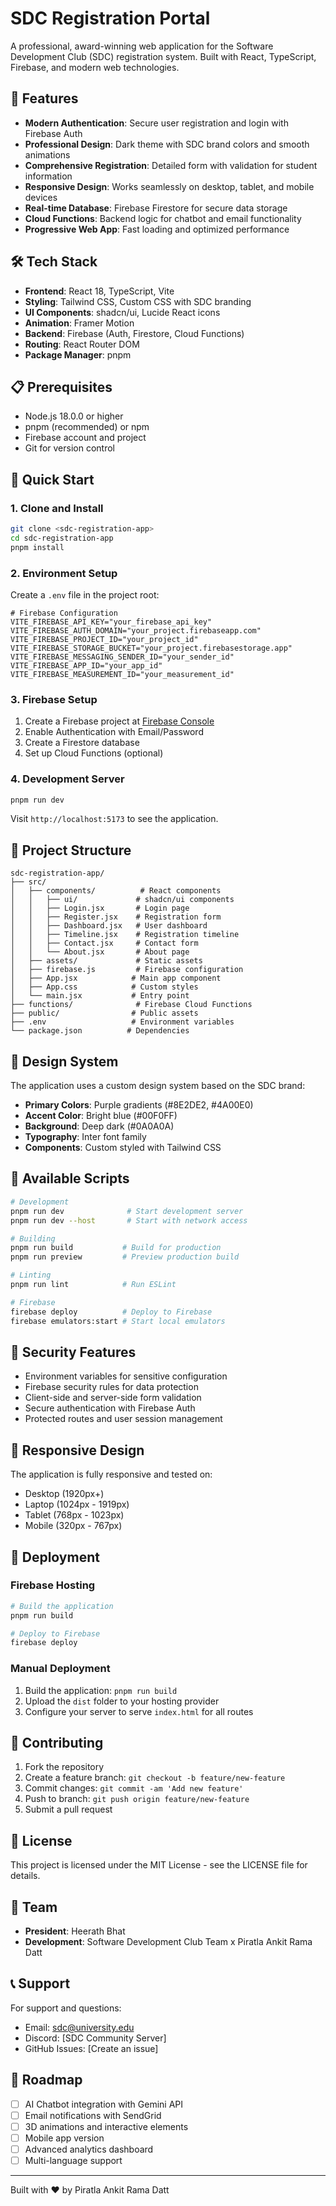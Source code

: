 # SDC Registration Portal

A professional, award-winning web application for the Software Development Club (SDC) registration system. Built with React, TypeScript, Firebase, and modern web technologies.

## 🚀 Features

- **Modern Authentication**: Secure user registration and login with Firebase Auth
- **Professional Design**: Dark theme with SDC brand colors and smooth animations
- **Comprehensive Registration**: Detailed form with validation for student information
- **Responsive Design**: Works seamlessly on desktop, tablet, and mobile devices
- **Real-time Database**: Firebase Firestore for secure data storage
- **Cloud Functions**: Backend logic for chatbot and email functionality
- **Progressive Web App**: Fast loading and optimized performance

## 🛠 Tech Stack

- **Frontend**: React 18, TypeScript, Vite
- **Styling**: Tailwind CSS, Custom CSS with SDC branding
- **UI Components**: shadcn/ui, Lucide React icons
- **Animation**: Framer Motion
- **Backend**: Firebase (Auth, Firestore, Cloud Functions)
- **Routing**: React Router DOM
- **Package Manager**: pnpm

## 📋 Prerequisites

- Node.js 18.0.0 or higher
- pnpm (recommended) or npm
- Firebase account and project
- Git for version control

## 🚀 Quick Start

### 1. Clone and Install

```bash
git clone <sdc-registration-app>
cd sdc-registration-app
pnpm install
```

### 2. Environment Setup

Create a `.env` file in the project root:

```env
# Firebase Configuration
VITE_FIREBASE_API_KEY="your_firebase_api_key"
VITE_FIREBASE_AUTH_DOMAIN="your_project.firebaseapp.com"
VITE_FIREBASE_PROJECT_ID="your_project_id"
VITE_FIREBASE_STORAGE_BUCKET="your_project.firebasestorage.app"
VITE_FIREBASE_MESSAGING_SENDER_ID="your_sender_id"
VITE_FIREBASE_APP_ID="your_app_id"
VITE_FIREBASE_MEASUREMENT_ID="your_measurement_id"
```

### 3. Firebase Setup

1. Create a Firebase project at [Firebase Console](https://console.firebase.google.com/)
2. Enable Authentication with Email/Password
3. Create a Firestore database
4. Set up Cloud Functions (optional)

### 4. Development Server

```bash
pnpm run dev
```

Visit `http://localhost:5173` to see the application.

## 📁 Project Structure

```
sdc-registration-app/
├── src/
│   ├── components/          # React components
│   │   ├── ui/             # shadcn/ui components
│   │   ├── Login.jsx       # Login page
│   │   ├── Register.jsx    # Registration form
│   │   ├── Dashboard.jsx   # User dashboard
│   │   ├── Timeline.jsx    # Registration timeline
│   │   ├── Contact.jsx     # Contact form
│   │   └── About.jsx       # About page
│   ├── assets/             # Static assets
│   ├── firebase.js         # Firebase configuration
│   ├── App.jsx            # Main app component
│   ├── App.css            # Custom styles
│   └── main.jsx           # Entry point
├── functions/              # Firebase Cloud Functions
├── public/                # Public assets
├── .env                   # Environment variables
└── package.json          # Dependencies
```

## 🎨 Design System

The application uses a custom design system based on the SDC brand:

- **Primary Colors**: Purple gradients (#8E2DE2, #4A00E0)
- **Accent Color**: Bright blue (#00F0FF)
- **Background**: Deep dark (#0A0A0A)
- **Typography**: Inter font family
- **Components**: Custom styled with Tailwind CSS

## 🔧 Available Scripts

```bash
# Development
pnpm run dev              # Start development server
pnpm run dev --host       # Start with network access

# Building
pnpm run build           # Build for production
pnpm run preview         # Preview production build

# Linting
pnpm run lint            # Run ESLint

# Firebase
firebase deploy          # Deploy to Firebase
firebase emulators:start # Start local emulators
```

## 🔐 Security Features

- Environment variables for sensitive configuration
- Firebase security rules for data protection
- Client-side and server-side form validation
- Secure authentication with Firebase Auth
- Protected routes and user session management

## 📱 Responsive Design

The application is fully responsive and tested on:
- Desktop (1920px+)
- Laptop (1024px - 1919px)
- Tablet (768px - 1023px)
- Mobile (320px - 767px)

## 🚀 Deployment

### Firebase Hosting

```bash
# Build the application
pnpm run build

# Deploy to Firebase
firebase deploy
```

### Manual Deployment

1. Build the application: `pnpm run build`
2. Upload the `dist` folder to your hosting provider
3. Configure your server to serve `index.html` for all routes

## 🤝 Contributing

1. Fork the repository
2. Create a feature branch: `git checkout -b feature/new-feature`
3. Commit changes: `git commit -am 'Add new feature'`
4. Push to branch: `git push origin feature/new-feature`
5. Submit a pull request

## 📄 License

This project is licensed under the MIT License - see the LICENSE file for details.

## 👥 Team

- **President**: Heerath Bhat
- **Development**: Software Development Club Team x Piratla Ankit Rama Datt

## 📞 Support

For support and questions:
- Email: sdc@university.edu
- Discord: [SDC Community Server]
- GitHub Issues: [Create an issue]

## 🎯 Roadmap

- [ ] AI Chatbot integration with Gemini API
- [ ] Email notifications with SendGrid
- [ ] 3D animations and interactive elements
- [ ] Mobile app version
- [ ] Advanced analytics dashboard
- [ ] Multi-language support

---

Built with ❤️ by Piratla Ankit Rama Datt

